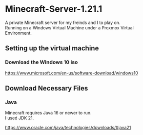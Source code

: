 # Minecraft-Server-1.21.1

 A private Minecraft server for my freinds and I to play on.
    <br/>
 Running on a Windows Virtual Machine under a Proxmox Virtual Environment.

 ## Setting up the virtual machine

 ### Download the Windows 10 iso  

https://www.microsoft.com/en-us/software-download/windows10

###
  
  ## Download Necessary Files

  ### Java 

 Minecraft requires Java 16 or newer to run.
    <br/> 
 I used JDK 21. 

 https://www.oracle.com/java/technologies/downloads/#java21
